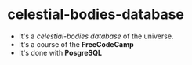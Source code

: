 # celestial-bodies-database

* It's a _celestial-bodies database_ of the universe.
* It's a course of the **FreeCodeCamp**
* It's done with **PosgreSQL**
